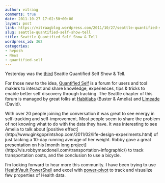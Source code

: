 ```yaml
---
author: vitraag
comments: true
date: 2011-10-27 17:02:50+00:00
layout: post
link: https://vitraagblog.wordpress.com/2011/10/27/seattle-quantified-self-show-tell/
slug: seattle-quantified-self-show-tell
title: Seattle Quantified Self Show & Tell
wordpress_id: 362
categories:
- hvposh
- News
- quantified-self
---
```


Yesterday was the [third](http://www.meetup.com/Quantified-Self-Seattle/events/36589652/) Seattle Quantified Self Show & Tell.

For those new to the idea, [Quantified Self](http://quantifiedself.com/) is a forum for users and tool makers to interact and share knowledge, experiences, tips & tricks to enable better self discovery through tracking. The Seattle chapter of this forum is managed by great folks at [Habitlabs](http://habitlabs.com/) (Buster & Amelia) and [Limeade](http://limeade.com/) (David).

<!-- more -->With over 20 people joining the conversation it was great to see energy in self-tracking and self-improvement. Most people seem to share the problem of not knowing what to do with the data they have. It was interesting to see Amelia to talk about [positive effect](http://www.ginkgoprintshop.com/2011/02/life-design-experiments.html) of just tacking a 10-day running average of her weight. Robby gave a great presentation on his [month long project](http://vis.robbymacdonell.com/transportation-infographic/) to track transportation costs, and the conclusion to use a bicycle.

I’m looking forward to hear more this community. I have been trying to use [HealthVault PowerShell](http://healthblog.vitraag.com/2011/10/healthvault-powershell-module-the-beginnings/) and excel with [power-pivot](http://www.microsoft.com/bi/en-us/solutions/pages/powerpivot.aspx) to track and visualize few properties of Health data.
